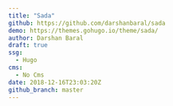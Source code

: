 ```yaml
---
title: "Sada"
github: https://github.com/darshanbaral/sada
demo: https://themes.gohugo.io/theme/sada/
author: Darshan Baral
draft: true
ssg:
  - Hugo
cms:
  - No Cms
date: 2018-12-16T23:03:20Z
github_branch: master
---
```


